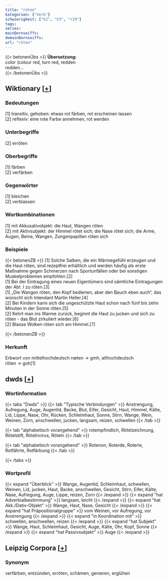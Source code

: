 ```yaml
---
title: "röten"
kategorien: ["Verb"]
schwierigkeit: ["k2", "h3", "r19"]
tags:
series:
mainDornseiffs:
domainDornseiffs:
url: "röten"
---
```


{{< betonenÜbs >}}
**Übersetzung:**  
color (colour red, turn red, redden  
redden...  
{{< /betonenÜbs >}}

## Wiktionary [[+](https://de.wiktionary.org/wiki/röten)]

### Bedeutungen
[1] transitiv, gehoben: etwas rot färben, rot erscheinen lassen  
[2] reflexiv: eine rote Farbe annehmen, rot werden  

### Unterbegriffe
[2] erröten  

### Oberbegriffe
[1] färben  
[2] verfärben  

### Gegenwörter
[1] bleichen  
[2] verblassen  

### Wortkombinationen
[1] mit Akkusativobjekt: die Haut, Wangen röten  
[2] mit Aktivsubjekt: der Himmel rötet sich; die Nase rötet sich; die Arme, Augen, Beine, Wangen, Zungenpapillen röten sich  

### Beispiele
{{< betonenZB >}}
[1] Solche Salben, die ein Wärmegefühl erzeugen und die Haut röten, sind rezeptfrei erhältlich und werden häufig als erste Maßnahme gegen Schmerzen nach Sportunfällen oder bei sonstigen Muskelproblemen empfohlen.[2]  
[1] Bei der Eintragung eines neuen Eigentümers sind sämtliche Eintragungen der Abt. I zu röten.[3]  
[1] „Die Wangen röten, den Kopf bedienen, aber den Bauch eben auch“, das wünscht sich Intendant Martin Heller.[4]  
[2] Bei Kindern kann sich die ungeschützte Haut schon nach fünf bis zehn Minuten in der Sonne röten.[5]  
[2] Kehrt man ins Warme zurück, beginnt die Haut zu jucken und sich zu röten - das Blut zirkuliert wieder.[6]  
[2] Blasse Wolken röten sich am Himmel.[7]  

{{< /betonenZB >}}
### Herkunft
Erbwort von mittelhochdeutsch rœten → gmh, althochdeutsch rōten → goh[1]  



## dwds [[+](https://www.dwds.de/wb/röten)]

### Wortinformation
{{< tabs "Dwds" >}}
{{< tab "Typische Verbindungen" >}}
Anstrengung, Aufregung, Auge, Augenlid, Backe, Blut, Eifer, Gesicht, Haut, Himmel, Kälte, Lid, Lippe, Nase, Ohr, Rücken, Schleimhaut, Sonne, Stirn, Wange, Wein, Weinen, Zorn, anschwellen, jucken, langsam, reizen, schwellen
{{< /tab >}}

{{< tab "alphabetisch vorangehend" >}}
rotempfindlich, Rötelzeichnung, Rötelstift, Rötelnvirus, Röteln
{{< /tab >}}

{{< tab "alphabetisch vorangehend" >}}
Rotenon, Roterde, Roterle, Rotfährte, Rotfärbung
{{< /tab >}}

{{< /tabs >}}

### Wortprofil
{{< expand "Überblick" >}} Wange, Augenlid, Schleimhaut, schwellen, Weinen, Lid, jucken, Haut, Backe, anschwellen, Gesicht, Stirn, Eifer, Kälte, Nase, Aufregung, Auge, Lippe, reizen, Zorn {{< /expand >}}
{{< expand "hat Adverbialbestimmung" >}} langsam, leicht {{< /expand >}}
{{< expand "hat Akk./Dativ-Objekt" >}} Wange, Haut, Nase, Gesicht {{< /expand >}}
{{< expand "hat Präpositionalgruppe" >}} vom Weinen, vor Aufregung, vor Anstrengung {{< /expand >}}
{{< expand "in Koordination mit" >}} schwellen, anschwellen, reizen {{< /expand >}}
{{< expand "hat Subjekt" >}} Wange, Haut, Schleimhaut, Gesicht, Auge, Kälte, Ohr, Kopf, Sonne {{< /expand >}}
{{< expand "hat Passivsubjekt" >}} Auge {{< /expand >}}

## Leipzig Corpora [[+](https://corpora.uni-leipzig.de/en/res?word=röten&corpusId=deu_newscrawl-public_2018)]


### Synonym
verfärben, entzünden, erröten, schämen, genieren, erglühen

